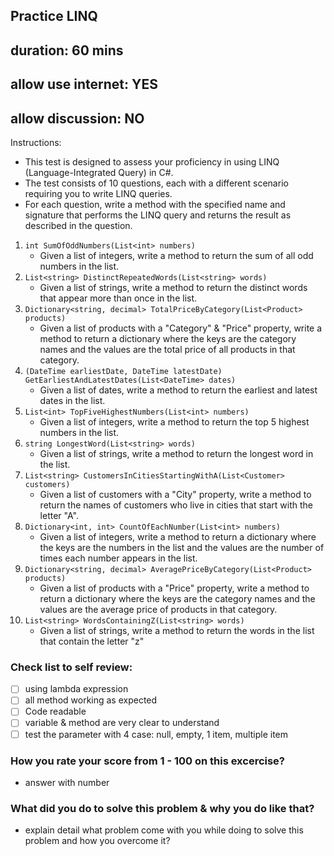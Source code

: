 ## Practice LINQ
## duration: 60 mins
## allow use internet: YES
## allow discussion: NO
Instructions:

-   This test is designed to assess your proficiency in using LINQ (Language-Integrated Query) in C#.
-   The test consists of 10 questions, each with a different scenario requiring you to write LINQ queries.
-   For each question, write a method with the specified name and signature that performs the LINQ query and returns the result as described in the question.

1.  `int SumOfOddNumbers(List<int> numbers)`
    -   Given a list of integers, write a method to return the sum of all odd numbers in the list.
2.  `List<string> DistinctRepeatedWords(List<string> words)`
    -   Given a list of strings, write a method to return the distinct words that appear more than once in the list.
3.  `Dictionary<string, decimal> TotalPriceByCategory(List<Product> products)`
    -   Given a list of products with a "Category" & "Price" property, write a method to return a dictionary where the keys are the category names and the values are the total price of all products in that category.
4.  `(DateTime earliestDate, DateTime latestDate) GetEarliestAndLatestDates(List<DateTime> dates)`
    -   Given a list of dates, write a method to return the earliest and latest dates in the list.
5.  `List<int> TopFiveHighestNumbers(List<int> numbers)`
    -   Given a list of integers, write a method to return the top 5 highest numbers in the list.
6.  `string LongestWord(List<string> words)`
    -   Given a list of strings, write a method to return the longest word in the list.
7.  `List<string> CustomersInCitiesStartingWithA(List<Customer> customers)`
    -   Given a list of customers with a "City" property, write a method to return the names of customers who live in cities that start with the letter "A".
8.  `Dictionary<int, int> CountOfEachNumber(List<int> numbers)`
    -   Given a list of integers, write a method to return a dictionary where the keys are the numbers in the list and the values are the number of times each number appears in the list.
9.  `Dictionary<string, decimal> AveragePriceByCategory(List<Product> products)`
    -   Given a list of products with a "Price" property, write a method to return a dictionary where the keys are the category names and the values are the average price of products in that category.
10. `List<string> WordsContainingZ(List<string> words)`
    -   Given a list of strings, write a method to return the words in the list that contain the letter "z"

### Check list to self review:
  - [ ] using lambda expression
  - [ ] all method working as expected
  - [ ] Code readable
  - [ ] variable & method are very clear to understand
  - [ ] test the parameter with 4 case: null, empty, 1 item, multiple item

### How you rate your score from 1 - 100 on this excercise?
  - answer with number
### What did you do to solve this problem & why you do like that?
  - explain detail what problem come with you while doing to solve this problem and how you overcome it?